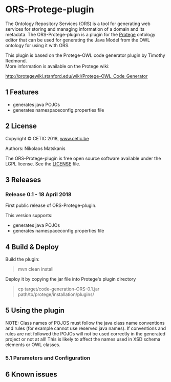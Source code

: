 # ORS-Protege-plugin

The Ontology Repository Services (ORS) is a tool for generating web services for storing and managing information of a domain and its metadata.
The ORS-Protege-plugin is a plugin for the [Protege](https://github.com/protegeproject/protege) ontology editor that can be used for generating the Java Model from the OWL ontology for using it with ORS.

This plugin is based on the Protege-OWL code generator plugin by Timothy Redmond.  
More information is available on the Protege wiki:

 http://protegewiki.stanford.edu/wiki/Protege-OWL_Code_Generator

## 1 Features

* generates java POJOs
* generates namespaceconfig.properties file

## 2 License 

Copyright © CETIC 2018, www.cetic.be 

Authors: Nikolaos Matskanis

The ORS-Protege-plugin is free open source software available under the LGPL license. See the [LICENSE](https://github.com/cetic/ORS-Protege-plugin/blob/master/LICENSE) file.

## 3 Releases

### Release 0.1 - 18 April 2018

First public release of ORS-Protege-plugin.

This version supports:

* generates java POJOs
* generates namespaceconfig.properties file

## 4 Build & Deploy

Build the plugin:

 >mvn clean install

Deploy it by copying the jar file into Protege's plugin directory 

 >cp target/code-generation-ORS-0.1.jar path/to/protege/installation/plugins/
 
## 5 Using the plugin


NOTE: Class names of POJOS must follow the java class name conventions and rules (for example cannot use reserved java names). If conventions and rules are not followed the POJOs will not be used correctly in the generated project or not at all! This is likely to affect the names used in XSD schema elements or OWL classes.

### 5.1 Parameters and Configuration



## 6 Known issues

